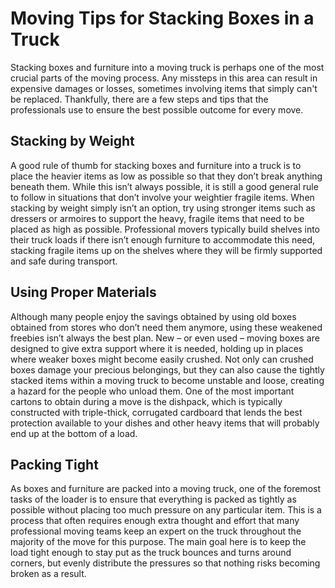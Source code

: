 # Moving Tips for Stacking Boxes in a Truck

Stacking boxes and furniture into a moving truck is perhaps one of the most crucial parts of the moving process. Any missteps in this area can result in expensive damages or losses, sometimes involving items that simply can't be replaced. Thankfully, there are a few steps and tips that the professionals use to ensure the best possible outcome for every move.

## Stacking by Weight

A good rule of thumb for stacking boxes and furniture into a truck is to place the heavier items as low as possible so that they don’t break anything beneath them. While this isn’t always possible, it is still a good general rule to follow in situations that don’t involve your weightier fragile items. When stacking by weight simply isn’t an option, try using stronger items such as dressers or armoires to support the heavy, fragile items that need to be placed as high as possible. Professional movers typically build shelves into their truck loads if there isn’t enough furniture to accommodate this need, stacking fragile items up on the shelves where they will be firmly supported and safe during transport. 

## Using Proper Materials

Although many people enjoy the savings obtained by using old boxes obtained from stores who don’t need them anymore, using these weakened freebies isn’t always the best plan. New – or even used – moving boxes are designed to give extra support where it is needed, holding up in places where weaker boxes might become easily crushed. Not only can crushed boxes damage your precious belongings, but they can also cause the tightly stacked items within a moving truck to become unstable and loose, creating a hazard for the people who unload them. One of the most important cartons to obtain during a move is the dishpack, which is typically constructed with triple-thick, corrugated cardboard that lends the best protection available to your dishes and other heavy items that will probably end up at the bottom of a load. 

## Packing Tight

As boxes and furniture are packed into a moving truck, one of the foremost tasks of the loader is to ensure that everything is packed as tightly as possible without placing too much pressure on any particular item. This is a process that often requires enough extra thought and effort that many professional moving teams keep an expert on the truck throughout the majority of the move for this purpose. The main goal here is to keep the load tight enough to stay put as the truck bounces and turns around corners, but evenly distribute the pressures so that nothing risks becoming broken as a result.

